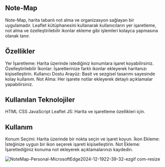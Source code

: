 ## Note-Map

Note-Map, harita tabanlı not alma ve organizasyon sağlayan bir uygulamadır.
Leaflet kütüphanesini kullanarak kullanıcıların yer işaretleme, not alma ve özelleştirilebilir ikonlar ekleme gibi işlemleri kolayca yapmasına olanak tanır.

## Özellikler

Yer İşaretleme: Harita üzerinde istediğiniz konumlara işaret koyabilirsiniz.
Özelleştirilebilir İkonlar: İşaretlerinize farklı ikonlar ekleyerek haritanızı kişiselleştirin.
Kullanıcı Dostu Arayüz: Basit ve sezgisel tasarımı sayesinde kolay kullanım.
Not Alma: Her işarete notlar ekleyerek detaylı açıklamalar yapabilirsiniz.

## Kullanılan Teknolojiler
HTML
CSS
JavaScript
Leaflet JS: Harita ve işaretleme özellikleri için.

## Kullanım
Konum Seçimi: Harita üzerinde bir nokta seçin ve işaret koyun.
İkon Ekleme: İsteğinize uygun bir ikon seçerek işareti kişiselleştirin.
Not Ekleme: İşaretlediğiniz konuma not ekleyerek açıklamalarınızı kaydedin.

![NoteMap-Personal-MicrosoftEdge2024-12-1922-39-32-ezgif com-resize](https://github.com/user-attachments/assets/20047c41-4420-4616-ad0a-5c8c4f21d349)

